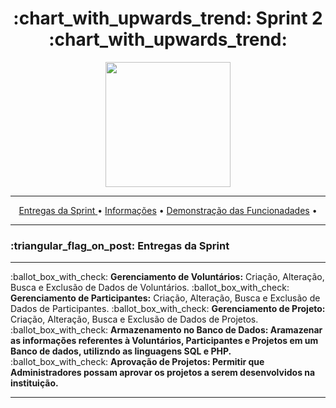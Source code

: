 <h1 align="center">:chart_with_upwards_trend: Sprint 2 :chart_with_upwards_trend:</h1>
<p align="center">
  <img src="https://github.com/UniversalDevs/Projeto_API/blob/main/Documentos/Sprint_2.PNG" width="200"/>
</p>
<hr>
<p align="center">
  <a href ="https://github.com/UniversalDevs/Projeto_API/blob/main/README.md#globe_with_meridians-equipe-de-desenvolvedores">Entregas da Sprint </a>  •
  <a href ="https://github.com/UniversalDevs/Projeto_API#-dart-objetivos-do-projeto"> Informações</a>  • 
  <a href ="https://github.com/UniversalDevs/Projeto_API#-dart-objetivos-do-projeto"> Demonstração das Funcionadades</a>  • 
</p>
<hr>

<h3>:triangular_flag_on_post: Entregas da Sprint</h3>
<hr/>
:ballot_box_with_check: <strong>Gerenciamento de Voluntários:</strong> Criação, Alteração, Busca e Exclusão de Dados de Voluntários.
:ballot_box_with_check: <strong>Gerenciamento de Participantes:</strong> Criação, Alteração, Busca e Exclusão de Dados de Participantes.
:ballot_box_with_check: <strong>Gerenciamento de Projeto:</strong> Criação, Alteração, Busca e Exclusão de Dados de Projetos.
:ballot_box_with_check: <strong>Armazenamento no Banco de Dados: Aramazenar as informações referentes à Voluntários, Participantes e Projetos em um Banco de dados, utilizndo as linguagens SQL e PHP.</strong>
:ballot_box_with_check: <strong> Aprovação de Projetos: Permitir que Administradores possam aprovar os projetos a serem desenvolvidos na instituição.
<hr>
